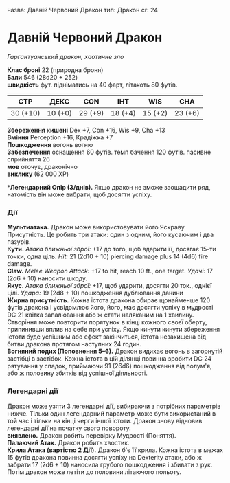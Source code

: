 назва: Давній Червоний Дракон тип: Дракон cr: 24

# Давній Червоний Дракон
_Гаргантуанський дракон, хаотичне зло_

**Клас броні** 22 (природна броня)    
**Бали** 546 (28d20 + 252)    
**швидкість** фут. підніматись на 40 фарт, літакоть 80 футів.

| СТР      | ДЕКС    | CON     | ІНТ     | WIS     | CHA     |
| -------- | ------- | ------- | ------- | ------- | ------- |
| 30 (+10) | 10 (+0) | 29 (+9) | 18 (+4) | 15 (+2) | 23 (+6) |

**Збереження кишені** Dex +7, Con +16, Wis +9, Cha +13    
**Вміння** Perception +16, Крадіжка +7    
**Пошкодження** вогонь </strong> вогню    
**Забезпечення** оснащення 60 футів. темп бачення 120 футів. пасивне сприйняття 26    
**мов** оточує, драконічно    
**виклику** (62 000 XP)

***Легендарний Опір (3/днів).** Якщо дракон не зможе заощадити ряд, натомість він може вибрати, щоб досягти успіху.

### Дії
**Мультиатака.** Дракон може використовувати його Яскраву Присутність. Це робить три атаки: один з одним, його кусаючим і два пазурів.    
**Кути.** _Атака ближньої зброї:_ +17 до того, щоб вдарити її, досягає 15-ти точки, одна ціль. _Hit:_ 21 (2d10 + 10) piercing damage plus 14 (4d6) fire damage.    
**Claw.** _Melee Weapon Attack:_ +17 to hit, reach 10 ft., one target. _Удачі:_ 17 (2d6 + 10) наносити шкоду.    
**Якус.** _Атака ближньої зброї:_ +17, щоб ударити, досягти 20 ток., однієї цілі. _Удара:_ 19 (2d8 + 10) пошкодження дублювання данини    
**Жирна присутність.** Кожна істота дракона обирає щонайменше 120 футів дракона і усвідомлює його, його, має досягти успіху в мудрості DC 21 квітка запалювання або ж стати наляканим на 1 хвилину. Створіння може повторити порятунок в кінці кожного своєї оберту, припинивши вплив на себе при успіху. Якщо кинути кинути збереження істоти буде успішним або ефект закінчиться, істота незахищена від битви дракона протягом наступних 24 годин.    
**Вогняний подих (Поповнення 5–6).** Дракон видихає вогонь в загорнутій застібці в застібок. Кожна істота в цій ділянці повинна зробити DC 24 рятування у спадок, приймаючи 91 (26d6) пошкодження від полум'я, або ж половину збитків від успішної діяльності.

### Легендарні дії
Дракон може узяти 3 легендарні дії, вибираючи з потрібних параметрів нижче. Тільки один легендарний параметр може бути використаний в той час і тільки на кінці черги іншої істоти. Дракон знову відновив легендарні дії на початку свого повороту.    
**виявлено.** Дракон робить перевірку Мудрості (Поняття).    
**Палаючий Атак.** Дракон робить хвостик.    
**Крила Атака (вартістю 2 Дії).** Дракон б'є її крила. Кожна істота в межах 15 футів дракона повинна досягти успіху на Dexterity атаки, або ж забрати 17 (2d6 + 10) наносила грубого пошкодження і збивати з рук. Потім дракон може летіти до половини літаючого польоту.
